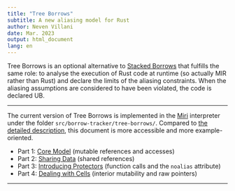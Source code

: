 ```yaml
---
title: "Tree Borrows"
subtitle: A new aliasing model for Rust
author: Neven Villani
date: Mar. 2023
output: html_document
lang: en
---
```


Tree Borrows is an optional alternative to [Stacked Borrows](FIXME) that fulfills
the same role: to analyse the execution of Rust code at runtime (so actually MIR
rather than Rust) and declare the limits of the aliasing constraints. When the
aliasing assumptions are considered to have been violated, the code is declared UB.

---

The current version of Tree Borrows is implemented in the [Miri](FIXME)
interpreter under the folder `src/borrow-tracker/tree-borrows/`.
Compared to [the detailed description](FIXME), this document is more accessible
and more example-oriented.

- Part 1: [Core Model](core.html)
    (mutable references and accesses)
- Part 2: [Sharing Data](shared.html)
    (shared references)
- Part 3: [Introducing Protectors](protectors.html)
    (function calls and the `noalias` attribute)
- Part 4: [Dealing with Cells](interiormut.html)
    (interior mutability and raw pointers)


---
